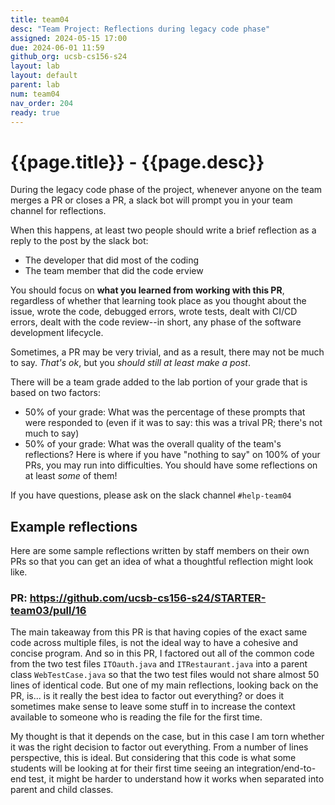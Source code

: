 ```yaml
---
title: team04
desc: "Team Project: Reflections during legacy code phase"
assigned: 2024-05-15 17:00
due: 2024-06-01 11:59
github_org: ucsb-cs156-s24
layout: lab
layout: default
parent: lab
num: team04
nav_order: 204
ready: true
---
```


# {{page.title}} - {{page.desc}}

During the legacy code phase of the project, whenever anyone on the team merges a PR or closes a PR, a slack bot will prompt you in your team channel for reflections.

When this happens, at least two people should write a brief reflection as a reply to the post by the slack bot:

* The developer that did most of the coding
* The team member that did the code erview

You should focus on **what you learned from working with this PR**, regardless of whether that learning took place as you thought about the issue,
wrote the code, debugged errors, wrote tests, dealt with CI/CD errors, dealt with the code review--in short, any phase of the software development lifecycle.

Sometimes, a PR may be very trivial, and as a result, there may not be much to say. *That's ok*, but you *should still at least make a post*.

There will be a team grade added to the lab portion of your grade that is based on two factors:

* 50% of your grade: What was the percentage of these prompts that were responded to (even if it was to say: this was a trival PR; there's not much to say)
* 50% of your grade: What was the overall quality of the team's reflections?  Here is where if you have "nothing to say" on 100% of your PRs, you may run into difficulties.  You should have some reflections on at least *some* of them!

If you have questions, please ask on the slack channel `#help-team04`  

## Example reflections

Here are some sample reflections written by staff members on their own PRs so that you can get an idea of what a thoughtful reflection might look like.

### PR: <https://github.com/ucsb-cs156-s24/STARTER-team03/pull/16>

The main takeaway from this PR is that having copies of the exact same code across multiple files, is not the ideal way to have a cohesive and concise program. And so in this PR, I factored out all of the common code from the two test files `ITOauth.java` and `ITRestaurant.java` into a parent class `WebTestCase.java` so that the two test files would not share almost 50 lines of identical code. But one of my main reflections, looking back on the PR, is... is it really the best idea to factor out everything? or does it sometimes make sense to leave some stuff in to increase the context available to someone who is reading the file for the first time.

My thought is that it depends on the case, but in this case I am torn whether it was the right decision to factor out everything. From a number of lines perspective, this is ideal. But considering that this code is what some students will be looking at for their first time seeing an integration/end-to-end test, it might be harder to understand how it works when separated into parent and child classes.

